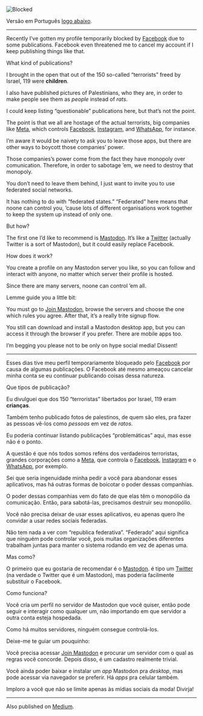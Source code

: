 ![Blocked](//cacilhas.cc/img/facebook-block.jpg)

Versão em Português [logo abaixo](#pt).

* * *

Recently I’ve gotten my profile temporarily blocked by [Facebook](https://www.facebook.com/) due to some publications. Facebook even threatened me to cancel my account if I keep publishing things like that.

What kind of publications?

I brought in the open that out of the 150 so-called “terrorists” freed by Israel, 119 were **children**.

I also have published pictures of Palestinians, who they are, in order to make people see them as _people_ instead of _rats_.

I could keep listing “questionable” publications here, but that’s not the point.

The point is that we all are hostage of the actual terrorists, big companies like [Meta](https://www.meta.com/), which controls [Facebook](https://www.facebook.com/), [Instagram](https://www.instagram.com/), and [WhatsApp](https://www.whatsapp.com/), for instance.

I’m aware it would be naivety to ask you to leave those apps, but there are other ways to boycott those companies’ power.

Those companies’s power come from the fact they have monopoly over comunication. Therefore, in order to sabotage ’em, we need to destroy that monopoly.

You don’t need to leave them behind, I just want to invite you to use federated social networks.

It has nothing to do with “federated states.” “Federated” here means that noone can control you, ’cause lots of different organisations work together to keep the system up instead of only one.

But how?

The first one I’d like to recommend is [Mastodon](https://mastodon.social/). It’s like a [Twitter](https://twitter.com/) (actually Twitter is a sort of Mastodon), but it could easily replace Facebook.

How does it work?

You create a profile on any Mastodon server you like, so you can follow and interact with anyone, no matter which server their profile is hosted.

Since there are many servers, noone can control ’em all.

Lemme guide you a little bit:

You must go to [Join Mastodon](https://joinmastodon.org/), browse the servers and choose the one which rules you agree. After that, it’s a really trite signup flow.

You still can download and install a Mastodon desktop app, but you can access it through the browser if you prefer. There are mobile apps too.

I’m begging you please not to be only on hype social media! Dissent!

* * *

Esses dias tive meu perfil temporariamente bloqueado pelo [Facebook](https://www.facebook.com/) por causa de algumas publicações. O Facebook até mesmo ameaçou cancelar minha conta se eu continuar publicando coisas dessa natureza.

Que tipos de publicação?

Eu divulguei que dos 150 “terroristas” libertados por Israel, 119 eram **crianças**.

Também tenho publicado fotos de palestinos, de quem são eles, pra fazer as pessoas vê-los como _pessoas_ em vez de _ratos_.

Eu poderia continuar listando publicações “problemáticas” aqui, mas esse não é o ponto.

A questão é que nós todos somos reféns dos verdadeiros terroristas, grandes corporações como a [Meta](https://www.meta.com/), que controla o [Facebook](https://www.facebook.com/), [Instagram](https://www.instagram.com/) e o [WhatsApp](https://www.whatsapp.com/), por exemplo.

Sei que seria ingenuidade minha pedir a você para abandonar esses aplicativos, mas há outras formas de boicotar o poder dessas companhias.

O poder dessas companhias vem do fato de que elas têm o monopólio da comunicação. Então, para sabotá-las, precisamos destruir seu monopólio.

Você não precisa deixar de usar esses aplicativos, eu apenas quero lhe convidar a usar redes sociais federadas.

Não tem nada a ver com “republica federativa”. “Federado” aqui significa que ninguém pode controlar você, pois muitas organizações diferentes trabalham juntas para manter o sistema rodando em vez de apenas uma.

Mas como?

O primeiro que eu gostaria de recomendar é o [Mastodon](https://mastodon.social/). é tipo um [Twitter](https://twitter.com/) (na verdade o Twitter que é um Mastodon), mas poderia facilmente substituir o Facebook.

Como funciona?

Você cria um perfil no servidor de Mastodon que você quiser, então pode seguir e interagir como qualquer um, não importando em que servidor a outra conta esteja hospedada.

Como há muitos servidores, ninguém consegue controlá-los.

Deixe-me te guiar um pouquinho:

Você precisa acessar [Join Mastodon](https://joinmastodon.org/) e procurar um servidor com o qual as regras você concorde. Depois disso, é um cadastro realmente trivial.

Você ainda poder baixar e instalar um _app_ Mastodon pra _desktop_, mas pode acessar via navegador se preferir. Há _apps_ pra celular também.

Imploro a você que não se limite apenas às mídias sociais da moda! Divirja!

* * *

Also published on [Medium](https://cacilhas.medium.com/manifest-against-big-techs-and-an-invitation-582676ba9422).